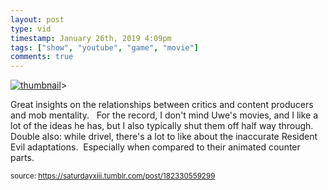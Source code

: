 ```yaml
---
layout: post
type: vid
timestamp: January 26th, 2019 4:09pm
tags: ["show", "youtube", "game", "movie"]
comments: true
---
```

[![thumbnail](http://i3.ytimg.com/vi/SP8EoIBGog0/hqdefault.jpg)](https://www.youtube.com/watch?v=SP8EoIBGog0)>
    
Great insights on the relationships between critics and content producers and mob mentality.  
For the record, I don't mind Uwe's movies, and I like a lot of the ideas he has, but I also typically shut them off half way through.
Double also: while drivel, there's a lot to like about the inaccurate Resident Evil adaptations.  Especially when compared to their animated counter parts.
 
  
<small>source: https://saturdayxiii.tumblr.com/post/182330559299</small>